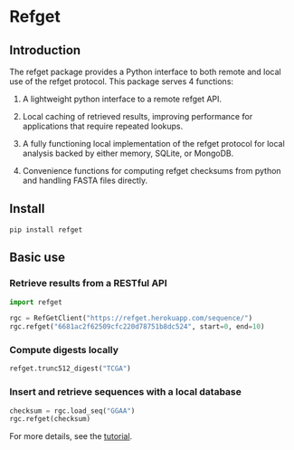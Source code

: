 # Refget

## Introduction

The refget package provides a Python interface to both remote and local use of the refget protocol. This package serves 4 functions:

1. A lightweight python interface to a remote refget API.

2. Local caching of retrieved results, improving performance for applications that require repeated lookups.

3. A fully functioning local implementation of the refget protocol for local analysis backed by either memory, SQLite, or MongoDB.

4. Convenience functions for computing refget checksums from python and handling FASTA files directly.

## Install

```console
pip install refget
```

## Basic use

### Retrieve results from a RESTful API

```python
import refget

rgc = RefGetClient("https://refget.herokuapp.com/sequence/")
rgc.refget("6681ac2f62509cfc220d78751b8dc524", start=0, end=10)

```

### Compute digests locally

```python
refget.trunc512_digest("TCGA")
```

### Insert and retrieve sequences with a local database

```python
checksum = rgc.load_seq("GGAA")
rgc.refget(checksum)
```

For more details, see the [tutorial](tutorial.md).
